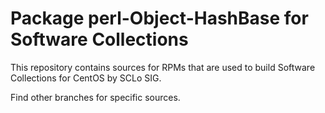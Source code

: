 # Package perl-Object-HashBase for Software Collections

This repository contains sources for RPMs that are used
to build Software Collections for CentOS by SCLo SIG.

Find other branches for specific sources.
